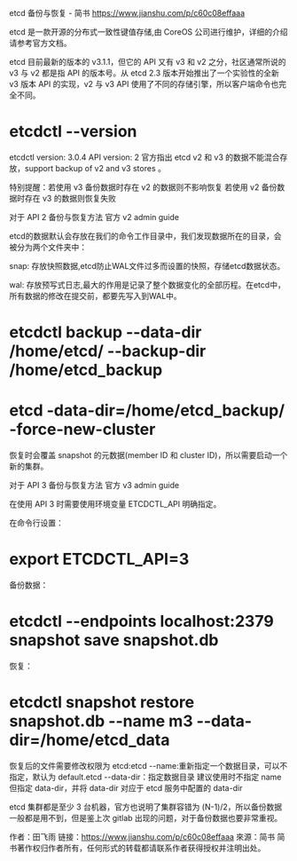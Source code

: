 etcd 备份与恢复 - 简书 https://www.jianshu.com/p/c60c08effaaa

etcd 是一款开源的分布式一致性键值存储,由 CoreOS 公司进行维护，详细的介绍请参考官方文档。

etcd 目前最新的版本的 v3.1.1，但它的 API 又有 v3 和 v2 之分，社区通常所说的 v3 与 v2 都是指 API 的版本号。从 etcd 2.3 版本开始推出了一个实验性的全新 v3 版本 API 的实现，v2 与 v3 API 使用了不同的存储引擎，所以客户端命令也完全不同。

# etcdctl --version
etcdctl version: 3.0.4
API version: 2
官方指出 etcd v2 和 v3 的数据不能混合存放，support backup of v2 and v3 stores 。

特别提醒：若使用 v3 备份数据时存在 v2 的数据则不影响恢复
若使用 v2 备份数据时存在 v3 的数据则恢复失败

对于 API 2 备份与恢复方法
官方 v2 admin guide

etcd的数据默认会存放在我们的命令工作目录中，我们发现数据所在的目录，会被分为两个文件夹中：

snap: 存放快照数据,etcd防止WAL文件过多而设置的快照，存储etcd数据状态。

wal: 存放预写式日志,最大的作用是记录了整个数据变化的全部历程。在etcd中，所有数据的修改在提交前，都要先写入到WAL中。

# etcdctl backup --data-dir /home/etcd/ --backup-dir /home/etcd_backup

# etcd -data-dir=/home/etcd_backup/  -force-new-cluster
恢复时会覆盖 snapshot 的元数据(member ID 和 cluster ID)，所以需要启动一个新的集群。

对于 API 3 备份与恢复方法
官方 v3 admin guide

在使用 API 3 时需要使用环境变量 ETCDCTL_API 明确指定。

在命令行设置：

# export ETCDCTL_API=3
备份数据：

# etcdctl --endpoints localhost:2379 snapshot save snapshot.db
恢复：

# etcdctl snapshot restore snapshot.db --name m3 --data-dir=/home/etcd_data
恢复后的文件需要修改权限为 etcd:etcd
--name:重新指定一个数据目录，可以不指定，默认为 default.etcd
--data-dir：指定数据目录
建议使用时不指定 name 但指定 data-dir，并将 data-dir 对应于 etcd 服务中配置的 data-dir

etcd 集群都是至少 3 台机器，官方也说明了集群容错为 (N-1)/2，所以备份数据一般都是用不到，但是鉴上次 gitlab 出现的问题，对于备份数据也要非常重视。

作者：田飞雨
链接：https://www.jianshu.com/p/c60c08effaaa
來源：简书
简书著作权归作者所有，任何形式的转载都请联系作者获得授权并注明出处。